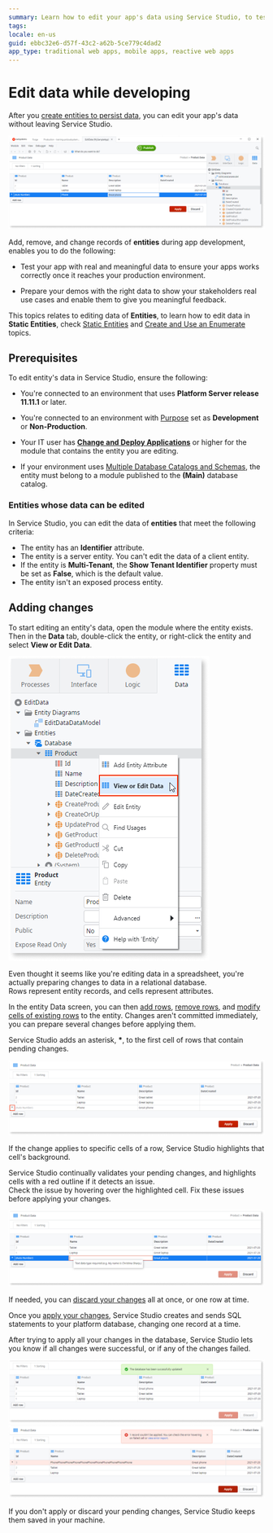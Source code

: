 ```yaml
---
summary: Learn how to edit your app's data using Service Studio, to test your app, or to prepare a demo with meaningful data.
tags:
locale: en-us
guid: ebbc32e6-d57f-43c2-a62b-5ce779c4dad2
app_type: traditional web apps, mobile apps, reactive web apps
---
```


# Edit data while developing

After you [create entities to persist data](../modeling/entity-create.md), you can edit your app's data without leaving Service Studio.

![Edit data in Service Studio](images/edit-data-ss.png)

Add, remove, and change records of **entities** during app development, enables you to do the following:

* Test your app with real and meaningful data to ensure your apps works correctly once it reaches your production environment.

* Prepare your demos with the right data to show your stakeholders real use cases and enable them to give you meaningful feedback.

<div class="info" markdown="1">

This topics relates to editing data of **Entities**, to learn how to edit data in **Static Entities**, check [Static Entities](../modeling/entity-static.md) and [Create and Use an Enumerate](../modeling/enumerate-create.md) topics.

</div>

## Prerequisites

To edit entity's data in Service Studio, ensure the following:

* You're connected to an environment that uses **Platform Server release 11.11.1** or later.

* You're connected to an environment with [Purpose](../../../setup-maintain/setup/environment-config.md#purpose) set as **Development** or **Non-Production**.

* Your IT user has [**Change and Deploy Applications**](../../../managing-the-applications-lifecycle/manage-it-teams/about-permission-levels.md) or higher for the module that contains the entity you are editing.

*  If your environment uses [Multiple Database Catalogs and Schemas](https://success.outsystems.com/Support/Enterprise_Customers/Maintenance_and_Operations/Multiple_Database_Catalogs_and_Schemas), the entity must belong to a module published to the **(Main)** database catalog.

### Entities whose data can be edited

In Service Studio, you can edit the data of **entities** that meet the following criteria:

* The entity has an **Identifier** attribute.
* The entity is a server entity. You can't edit the data of a client entity.
* If the entity is **Multi-Tenant**, the  **Show Tenant Identifier** property must be set as **False**, which is the default value.
* The entity isn't an exposed process entity.

## Adding changes

To start editing an entity's data, open the module where the entity exists. Then in the **Data** tab, double-click the entity, or right-click the entity and select **View or Edit Data**.

![Open edit data in Service Studio](images/open-edit-data-ss.png)

<div class="info" markdown="1">

Even thought it seems like you're editing data in a spreadsheet, you're actually preparing changes to data in a relational database.<br/>
Rows represent entity records, and cells represent attributes.

</div>

In the entity Data screen, you can then [add rows](how-edit-data.md#add), [remove rows](how-edit-data.md#remove), and [modify cells of existing rows](how-edit-data.md#modify) to the entity. Changes aren't committed immediately, you can prepare several changes before applying them.

Service Studio adds an asterisk, **\***, to the first cell of rows that contain pending changes.

![Pending changes for a row](images/pending-changes-ss.png)

If the change applies to specific cells of a row, Service Studio highlights that cell's background.

Service Studio continually validates your pending changes, and highlights cells with a red outline if it detects an issue.<br/>
Check the issue by hovering over the highlighted cell. Fix these issues before applying your changes.

![Get details on issues with pending changes](images/pedning-changes-validation-ss.png)

If needed, you can [discard your changes](how-edit-data.md#discard) all at once, or one row at time.

Once you [apply your changes](how-edit-data.md#apply), Service Studio creates and sends SQL statements to your platform database, changing one record at a time.

After trying to apply all your changes in the database, Service Studio lets you know if all changes were successful, or if any of the changes failed.

![Changes applied successfully](images/changes-successfully-ss.png)
![Changes failed to be applied](images/changes-failed-ss.png)

If you don't apply or discard your pending changes, Service Studio keeps them saved in your machine.
